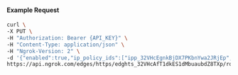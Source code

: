 <!-- Code generated for API Clients. DO NOT EDIT. -->

#### Example Request

```bash
curl \
-X PUT \
-H "Authorization: Bearer {API_KEY}" \
-H "Content-Type: application/json" \
-H "Ngrok-Version: 2" \
-d '{"enabled":true,"ip_policy_ids":["ipp_32VHcEgnkBjDX7PKbnYwa2JRjEp","ipp_32VHcGdCtp8Z7FeXrW8x30JUr0S"]}' \
https://api.ngrok.com/edges/https/edghts_32VHcAfT1dkES1dMbuaubdZ8TXp/routes/edghtsrt_32VHcHqmoJuHfIYMRwDTQGSodCK/ip_restriction
```
